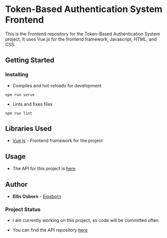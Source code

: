# Token-Based Authentication System Frontend
This is the Frontend repository for the Token-Based Authentication System project. It uses Vue.js for the frontend framework, Javascript, HTML, and CSS.

## Getting Started

### Installing

- Compiles and hot-reloads for development
```
npm run serve
```

- Lints and fixes files
```
npm run lint
```

## Libraries Used

- [Vue.js](https://vuejs.org/) - Frontend framework for the project

## Usage

- The API for this project is [here](https://github.com/ejosborn/tokenbased-authsystem-api)

## Author

* **Ellis Osborn** - [Ejosborn](https://github.com/ejosborn)

### Project Status

- I am currently working on this project, so code will be committed often.

- You can find the API repository [here](https://github.com/ejosborn/tokenbased-authsystem-api)